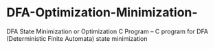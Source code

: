 # DFA-Optimization-Minimization-
DFA State Minimization or Optimization C Program –  C program for DFA (Deterministic Finite Automata) state minimization
